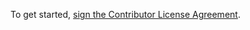 To get started, <a href="https://www.clahub.com/agreements/exxeleron/enterprise-components">sign the Contributor License Agreement</a>. 
